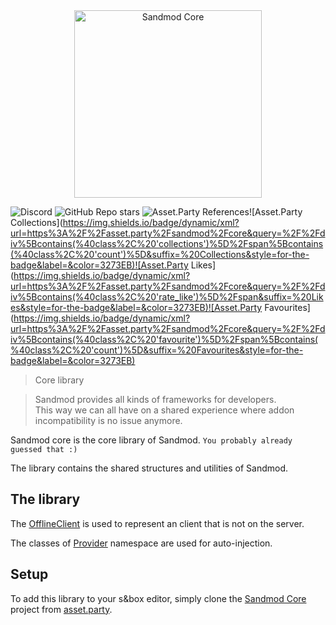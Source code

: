 <div align="center">
  <img alt="Sandmod Core" height="300px" src="https://files.facepunch.com/sbox/asset/sandmod.core/logo.b58eb6ab.png">
</div>

![Discord](https://img.shields.io/discord/1018463122144636980?style=for-the-badge&label=Discord&color=3273EB)
![GitHub Repo stars](https://img.shields.io/github/stars/sandmod/core?style=for-the-badge&logoColor=3273EB&color=3273EB)
![Asset.Party References](https://img.shields.io/badge/dynamic/xml?url=https%3A%2F%2Fasset.party%2Fsandmod%2Fcore&query=%2F%2Fdiv%5Btext()%3D%22Referenced%22%5D%2Fparent%3A%3Adiv%2Fdiv%5Bcontains(%40class%2C%20'value')%5D&suffix=%20References&style=for-the-badge&label=asset.party&color=3273EB)![Asset.Party Collections](https://img.shields.io/badge/dynamic/xml?url=https%3A%2F%2Fasset.party%2Fsandmod%2Fcore&query=%2F%2Fdiv%5Bcontains(%40class%2C%20'collections')%5D%2Fspan%5Bcontains(%40class%2C%20'count')%5D&suffix=%20Collections&style=for-the-badge&label=&color=3273EB)![Asset.Party Likes](https://img.shields.io/badge/dynamic/xml?url=https%3A%2F%2Fasset.party%2Fsandmod%2Fcore&query=%2F%2Fdiv%5Bcontains(%40class%2C%20'rate_like')%5D%2Fspan&suffix=%20Likes&style=for-the-badge&label=&color=3273EB)![Asset.Party Favourites](https://img.shields.io/badge/dynamic/xml?url=https%3A%2F%2Fasset.party%2Fsandmod%2Fcore&query=%2F%2Fdiv%5Bcontains(%40class%2C%20'favourite')%5D%2Fspan%5Bcontains(%40class%2C%20'count')%5D&suffix=%20Favourites&style=for-the-badge&label=&color=3273EB)

> Core library

> Sandmod provides all kinds of frameworks for developers.  
> This way we can all have on a shared experience where addon incompatibility is no issue anymore.

Sandmod core is the core library of Sandmod. `You probably already guessed that :)`

The library contains the shared structures and utilities of Sandmod.

## The library

The [OfflineClient](code/Client/OfflineClient.cs) is used to represent an client that is not on the server.

The classes of [Provider](code/Provider) namespace are used for auto-injection.

## Setup

To add this library to your s&box editor, simply clone the [Sandmod Core](https://asset.party/sandmod/core) project from [asset.party](https://asset.party/sandmod/core).
